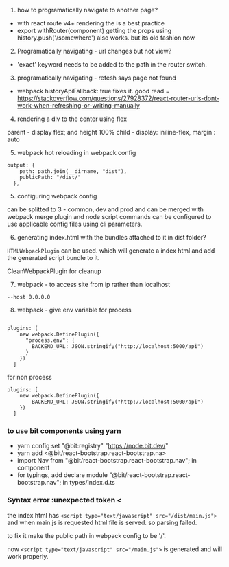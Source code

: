 1. how to programatically navigate to another page?

- with react route v4+ rendering the <Redirect to="/somewhere"> is a best practice
- export withRouter(component)
  getting the props
  using history.push('/somewhere')
  also works. but its old fashion now

2. Programatically navigating - url changes but not view?

- 'exact' keyword needs to be added to the path in the router switch.

3. programatically navigating - refesh says page not found

- webpack historyApiFallback: true fixes it.
  good read = https://stackoverflow.com/questions/27928372/react-router-urls-dont-work-when-refreshing-or-writing-manually

4. rendering a div to the center using flex

parent - display flex; and height 100%
child - display: iniline-flex, margin : auto

5. webpack hot reloading
   in webpack config

```
output: {
    path: path.join(__dirname, "dist"),
    publicPath: "/dist/"
  },
```

5. configuring webpack config

can be splitted to 3 - common, dev and prod and can be merged with webpack merge plugin and node script commands can be configured to use applicable config files using cli parameters.

6. generating index.html with the bundles attached to it in dist folder?

`HTMLWebpackPlugin` can be used. which will generate a index html and add the generated script bundle to it.

CleanWebpackPlugin for cleanup

7. webpack - to access site from ip rather than localhost

`--host 0.0.0.0`

8. webpack - give env variable for process

```

plugins: [
    new webpack.DefinePlugin({
      "process.env": {
        BACKEND_URL: JSON.stringify("http://localhost:5000/api")
      }
    })
  ]
```

for non process

```
plugins: [
    new webpack.DefinePlugin({
        BACKEND_URL: JSON.stringify("http://localhost:5000/api")
    })
  ]
```

### to use bit components using yarn

- yarn config set "@bit:registry" "https://node.bit.dev/"
- yarn add <@bit/react-bootstrap.react-bootstrap.na>
- import Nav from "@bit/react-bootstrap.react-bootstrap.nav"; in component
- for typings, add declare module "@bit/react-bootstrap.react-bootstrap.nav"; in types/index.d.ts

### Syntax error :unexpected token <

the index html has `<script type="text/javascript" src="/dist/main.js">`
and when main.js is requested html file is served. so parsing failed.

to fix it make the public path in webpack config to be '/'.

now `<script type="text/javascript" src="/main.js">` is generated and will work properly.
